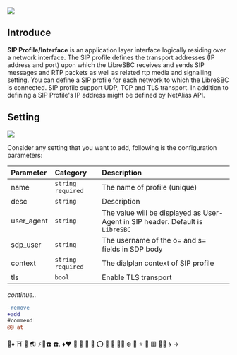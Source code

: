 <img src="https://img.shields.io/badge/STATUS-WORK IN PROGRESS-orange?style=flat-square">

## Introduce
**SIP Profile/Interface** is an application layer interface logically residing over a network interface. The SIP profile defines the transport addresses (IP address and port) upon which the LibreSBC receives and sends SIP messages and RTP packets as well as related rtp media and signalling setting. You can define a SIP profile for each network to which the LibreSBC is connected. SIP profile support UDP, TCP and TLS transport. In addition to defining a SIP Profile's IP address might be defined by NetAlias API.

## Setting
<img src="https://img.shields.io/badge/API-/libreapi/sipprofile-BLUE?style=for-the-badge&logo=Safari">

Consider any setting that you want to add, following is the configuration parameters:

Parameter    | Category           | Description                     
:---         |:---                |:---                             
name         |`string` `required` | The name of profile (unique)    
desc         |`string` | Description                     
user_agent   |`string` | The value will be displayed as User-Agent in SIP header. Default is `LibreSBC`
sdp_user     |`string` | The username of the o= and s= fields in SDP body
context      |`string` `required` | The dialplan context of SIP profile
tls          |`bool` | Enable TLS transport




*continue..*
```diff
-remove
+add
#commend
@@ at
```

💮♦️ ⛩️ 🗽 🌏 ⚡🌸☎️ ☎️. ♦️♥️ 🚩 🧭
🔺 🔻 ⭕ 🔴 🔵 🔹🔸 ❄️ 💢 ⭐ 🔴 🟥 🔸🔴 🌀  → 